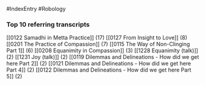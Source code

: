 #IndexEntry #Robology

### Top 10 referring transcripts
[[0122 Samadhi in Metta Practice]] (17)
[[0127 From Insight to Love]] (8)
[[0201 The Practice of Compassion]] (7)
[[0115 The Way of Non-Clinging Part 1]] (6)
[[0208 Equanimity in Compassion]] (3)
[[1228 Equanimity (talk)]] (2)
[[1231 Joy (talk)]] (2)
[[0119 Dilemmas and Delineations - How did we get here Part 2]] (2)
[[0121 Dilemmas and Delineations - How did we get here Part 4]] (2)
[[0122 Dilemmas and Delineations - How did we get here Part 5]] (2)

